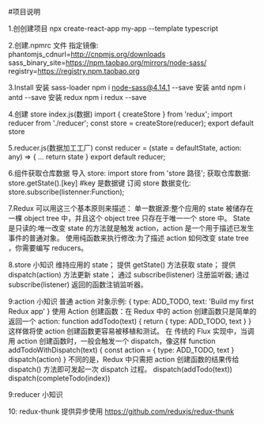 #项目说明

1.创创建项目 npx create-react-app my-app --template typescript

2.创建.npmrc 文件 指定镜像:
    phantomjs_cdnurl=http://cnpmjs.org/downloads
    sass_binary_site=https://npm.taobao.org/mirrors/node-sass/
    registry=https://registry.npm.taobao.org
    
3.Install
    安装 sass-loader npm i node-sass@4.14.1 --save
    安装 antd npm i antd --save
    安装 redux npm i redux --save

4.创建 store
    index.js(数据)
    import { createStore } from 'redux';
    import reducer from './reducer';
    const store = createStore(reducer);
    export default store

5.reducer.js(数据加工工厂)
    const reducer = (state = defaultState, action: any) => {
    ...
    return state
    }
    export default reducer;

6.组件获取仓库数据
    导入 store: import store from 'store 路径';
    获取仓库数据: store.getState().[key] #key 是数据键
    订阅 store 数据变化: store.subscribe(listenner:Function);

7.Redux 可以用这三个基本原则来描述：
    单一数据源:整个应用的 state 被储存在一棵 object tree 中，并且这个 object tree 只存在于唯一一个 store 中。
    State 是只读的:唯一改变 state 的方法就是触发 action，action 是一个用于描述已发生事件的普通对象。
    使用纯函数来执行修改:为了描述 action 如何改变 state tree ，你需要编写 reducers。

8.store 小知识
    维持应用的 state；
    提供 getState() 方法获取 state；
    提供 dispatch(action) 方法更新 state；
    通过 subscribe(listener) 注册监听器;
    通过 subscribe(listener) 返回的函数注销监听器。

9:action 小知识
    普通 action 对象示例:
    {
        type: ADD_TODO,
        text: 'Build my first Redux app'
    }
    使用 Action 创建函数：在 Redux 中的 action 创建函数只是简单的返回一个 action:
    function addTodo(text) {
        return {
        type: ADD_TODO,
        text
        }
    }
    这样做将使 action 创建函数更容易被移植和测试。
    在 传统的 Flux 实现中，当调用 action 创建函数时，一般会触发一个 dispatch，像这样
    function addTodoWithDispatch(text) {
      const action = {
        type: ADD_TODO,
        text
      }
      dispatch(action)
    }
    不同的是，Redux 中只需把 action 创建函数的结果传给 dispatch() 方法即可发起一次 dispatch 过程。
    dispatch(addTodo(text))
    dispatch(completeTodo(index))


9:reducer 小知识


10: redux-thunk 提供异步使用 https://github.com/reduxjs/redux-thunk